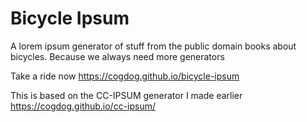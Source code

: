 # Bicycle Ipsum
A  lorem ipsum generator of stuff from the public domain books about bicycles. Because we always need more generators

Take a ride now https://cogdog.github.io/bicycle-ipsum

This is based on the CC-IPSUM generator I made earlier https://cogdog.github.io/cc-ipsum/
